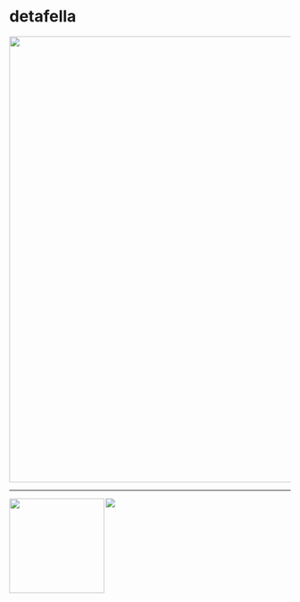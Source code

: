 # detafella

<img width=800 src="https://github-profile-trophy.vercel.app/?username=detafella&column=8&theme=gruvbox&no-frame=true"/>

---

<div>
  <img height="170" align="left" src="https://github-readme-stats.vercel.app/api?username=detafella&count_private=true&include_all_commits=true" />
  <img src="https://github-readme-stats.vercel.app/api/top-langs/?username=detafella&layout=compact" />
</div>
